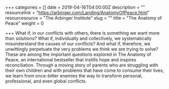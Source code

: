+++
categories = []
date = 2019-04-16T04:00:00Z
description = ""
resourcelink = "https://arbinger.com/Landing/AnatomyOfPeace.html"
resourcesource = "The Arbinger Institute"
slug = ""
title = "The Anatomy of Peace"
weight = 0

+++
What if, in our conflicts with others, there is something we want more than solutions? What if, individually and collectively, we systematically misunderstand the causes of our conflicts? And what if, therefore, we unwittingly perpetuate the very problems we think we are trying to solve? These are among the important questions explored in The Anatomy of Peace, an international bestseller that instills hope and inspires reconciliation. Through a moving story of parents who are struggling with their own children and with problems that have come to consume their lives, we learn from once-bitter enemies the way to transform personal, professional, and even global conflicts.
